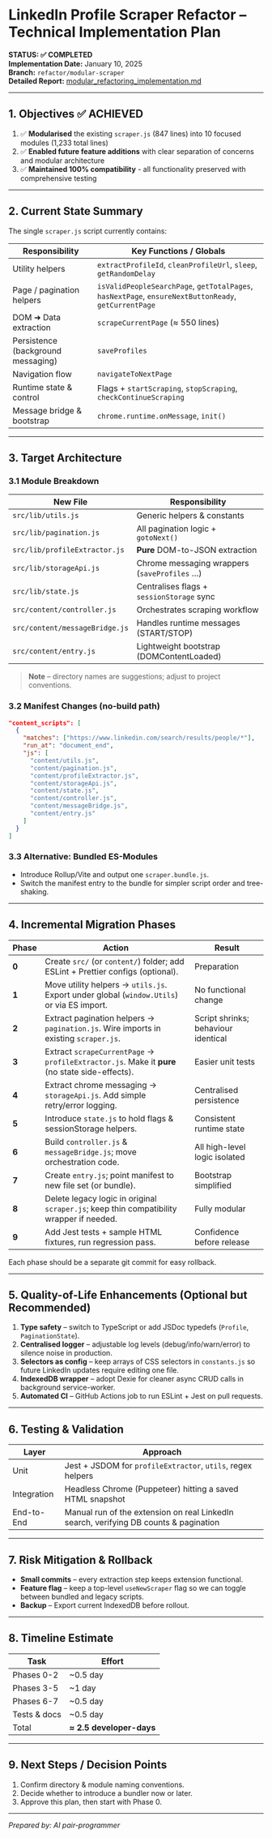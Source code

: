 # LinkedIn Profile Scraper Refactor – Technical Implementation Plan

**STATUS: ✅ COMPLETED**  
**Implementation Date:** January 10, 2025  
**Branch:** `refactor/modular-scraper`  
**Detailed Report:** [modular_refactoring_implementation.md](./modular_refactoring_implementation.md)

---

## 1. Objectives ✅ ACHIEVED

1. ✅ **Modularised** the existing `scraper.js` (847 lines) into 10 focused modules (1,233 total lines)
2. ✅ **Enabled future feature additions** with clear separation of concerns and modular architecture
3. ✅ **Maintained 100% compatibility** - all functionality preserved with comprehensive testing

---

## 2. Current State Summary

The single `scraper.js` script currently contains:

| Responsibility                     | Key Functions / Globals                                                                              |
| ---------------------------------- | ---------------------------------------------------------------------------------------------------- |
| Utility helpers                    | `extractProfileId`, `cleanProfileUrl`, `sleep`, `getRandomDelay`                                     |
| Page / pagination helpers          | `isValidPeopleSearchPage`, `getTotalPages`, `hasNextPage`, `ensureNextButtonReady`, `getCurrentPage` |
| DOM ➜ Data extraction              | `scrapeCurrentPage` (≈ 550 lines)                                                                    |
| Persistence (background messaging) | `saveProfiles`                                                                                       |
| Navigation flow                    | `navigateToNextPage`                                                                                 |
| Runtime state & control            | Flags + `startScraping`, `stopScraping`, `checkContinueScraping`                                     |
| Message bridge & bootstrap         | `chrome.runtime.onMessage`, `init()`                                                                 |

---

## 3. Target Architecture

### 3.1 Module Breakdown

| New File                       | Responsibility                               |
| ------------------------------ | -------------------------------------------- |
| `src/lib/utils.js`             | Generic helpers & constants                  |
| `src/lib/pagination.js`        | All pagination logic + `gotoNext()`          |
| `src/lib/profileExtractor.js`  | **Pure** DOM-to-JSON extraction              |
| `src/lib/storageApi.js`        | Chrome messaging wrappers (`saveProfiles` …) |
| `src/lib/state.js`             | Centralises flags + `sessionStorage` sync    |
| `src/content/controller.js`    | Orchestrates scraping workflow               |
| `src/content/messageBridge.js` | Handles runtime messages (START/STOP)        |
| `src/content/entry.js`         | Lightweight bootstrap (DOMContentLoaded)     |

> **Note** – directory names are suggestions; adjust to project conventions.

### 3.2 Manifest Changes (no-build path)

```json
"content_scripts": [
  {
    "matches": ["https://www.linkedin.com/search/results/people/*"],
    "run_at": "document_end",
    "js": [
      "content/utils.js",
      "content/pagination.js",
      "content/profileExtractor.js",
      "content/storageApi.js",
      "content/state.js",
      "content/controller.js",
      "content/messageBridge.js",
      "content/entry.js"
    ]
  }
]
```

### 3.3 Alternative: Bundled ES-Modules

- Introduce Rollup/Vite and output one `scraper.bundle.js`.
- Switch the manifest entry to the bundle for simpler script order and tree-shaking.

---

## 4. Incremental Migration Phases

| Phase | Action                                                                                         | Result                              |
| ----- | ---------------------------------------------------------------------------------------------- | ----------------------------------- |
| **0** | Create `src/` (or `content/`) folder; add ESLint + Prettier configs (optional).                | Preparation                         |
| **1** | Move utility helpers → `utils.js`. Export under global (`window.Utils`) or via ES import.      | No functional change                |
| **2** | Extract pagination helpers → `pagination.js`. Wire imports in existing `scraper.js`.           | Script shrinks; behaviour identical |
| **3** | Extract `scrapeCurrentPage` → `profileExtractor.js`. Make it **pure** (no state side-effects). | Easier unit tests                   |
| **4** | Extract chrome messaging → `storageApi.js`. Add simple retry/error logging.                    | Centralised persistence             |
| **5** | Introduce `state.js` to hold flags & sessionStorage helpers.                                   | Consistent runtime state            |
| **6** | Build `controller.js` & `messageBridge.js`; move orchestration code.                           | All high-level logic isolated       |
| **7** | Create `entry.js`; point manifest to new file set (or bundle).                                 | Bootstrap simplified                |
| **8** | Delete legacy logic in original `scraper.js`; keep thin compatibility wrapper if needed.       | Fully modular                       |
| **9** | Add Jest tests + sample HTML fixtures, run regression pass.                                    | Confidence before release           |

Each phase should be a separate git commit for easy rollback.

---

## 5. Quality-of-Life Enhancements (Optional but Recommended)

1. **Type safety** – switch to TypeScript or add JSDoc typedefs (`Profile`, `PaginationState`).
2. **Centralised logger** – adjustable log levels (debug/info/warn/error) to silence noise in production.
3. **Selectors as config** – keep arrays of CSS selectors in `constants.js` so future LinkedIn updates require editing one file.
4. **IndexedDB wrapper** – adopt Dexie for cleaner async CRUD calls in background service-worker.
5. **Automated CI** – GitHub Actions job to run ESLint + Jest on pull requests.

---

## 6. Testing & Validation

| Layer       | Approach                                                                              |
| ----------- | ------------------------------------------------------------------------------------- |
| Unit        | Jest + JSDOM for `profileExtractor`, `utils`, regex helpers                           |
| Integration | Headless Chrome (Puppeteer) hitting a saved HTML snapshot                             |
| End-to-End  | Manual run of the extension on real LinkedIn search, verifying DB counts & pagination |

---

## 7. Risk Mitigation & Rollback

- **Small commits** – every extraction step keeps extension functional.
- **Feature flag** – keep a top-level `useNewScraper` flag so we can toggle between bundled and legacy scripts.
- **Backup** – Export current IndexedDB before rollout.

---

## 8. Timeline Estimate

| Task         | Effort                   |
| ------------ | ------------------------ |
| Phases 0-2   | ~0.5 day                 |
| Phases 3-5   | ~1 day                   |
| Phases 6-7   | ~0.5 day                 |
| Tests & docs | ~0.5 day                 |
| Total        | **≈ 2.5 developer-days** |

---

## 9. Next Steps / Decision Points

1. Confirm directory & module naming conventions.
2. Decide whether to introduce a bundler now or later.
3. Approve this plan, then start with Phase 0.

---

_Prepared by: AI pair-programmer_
